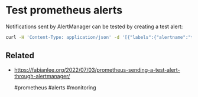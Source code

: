 # Test prometheus alerts

Notifications sent by AlertManager can be tested by creating a test alert:

```bash
curl -H 'Content-Type: application/json' -d '[{"labels":{"alertname":"testalert"}}]' https://alertmanager/api/v1/alerts
```

## Related

- https://fabianlee.org/2022/07/03/prometheus-sending-a-test-alert-through-alertmanager/

    #prometheus #alerts #monitoring
